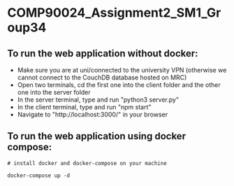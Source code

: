 # COMP90024_Assignment2_SM1_Group34

## To run the web application without docker:
- Make sure you are at uni/connected to the university VPN (otherwise we cannot connect to the CouchDB database hosted on MRC)
- Open two terminals, cd the first one into the client folder and the other one into the server folder
- In the server terminal, type and run "python3 server.py"
- In the client terminal, type and run "npm start"
- Navigate to "http://localhost:3000/" in your browser

## To run the web application using docker compose:
```
# install docker and docker-compose on your machine

docker-compose up -d
```